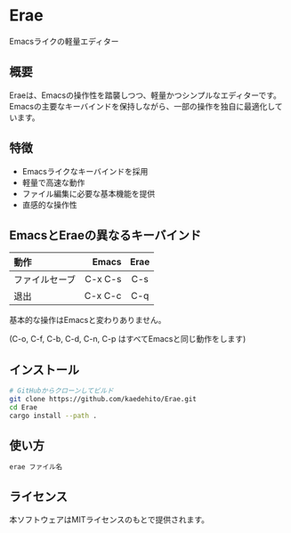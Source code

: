 # Erae
Emacsライクの軽量エディター

## 概要
Eraeは、Emacsの操作性を踏襲しつつ、軽量かつシンプルなエディターです。Emacsの主要なキーバインドを保持しながら、一部の操作を独自に最適化しています。

## 特徴
- Emacsライクなキーバインドを採用
- 軽量で高速な動作
- ファイル編集に必要な基本機能を提供
- 直感的な操作性

## EmacsとEraeの異なるキーバインド

| 動作 | Emacs | Erae |
|:-----------|------------:|:------------:|
|   ファイルセーブ    |    C-x C-s     |     C-s     |
| 退出     |      C-x C-c |    C-q    |

基本的な操作はEmacsと変わりありません。

(C-o, C-f, C-b, C-d, C-n, C-p はすべてEmacsと同じ動作をします)

## インストール
```sh
# GitHubからクローンしてビルド
git clone https://github.com/kaedehito/Erae.git
cd Erae
cargo install --path .
```

## 使い方
```sh
erae ファイル名
```

## ライセンス
本ソフトウェアはMITライセンスのもとで提供されます。
